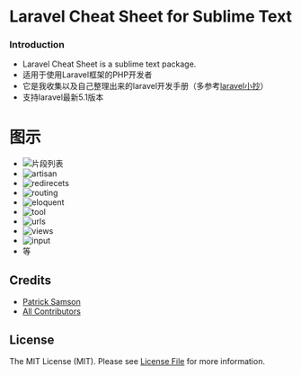 # Laravel Cheat Sheet for Sublime Text

### Introduction
- Laravel Cheat Sheet is a sublime text package.
- 适用于使用Laravel框架的PHP开发者
- 它是我收集以及自己整理出来的laravel开发手册（多参考[laravel小抄](http://cheats.jesse-obrien.ca/)）
- 支持laravel最新5.1版本

# 图示
- ![片段列表](http://img.hb.aicdn.com/05ffd599677a897c74b037046e6aae5aba326d8ecba6-hKFIYs_fw658) 
- ![artisan](http://img.hb.aicdn.com/e6778605464fe3601dba005133fada53103f5edb24ef6-TDDvrZ_fw658) 
- ![redirecets](http://img.hb.aicdn.com/cd418161c9f3e50370d2a55e4f397bdc90c841d2168b6-02iNBe_fw658) 
- ![routing](http://img.hb.aicdn.com/b383d2498211617719b77b9d87e52a3b806d69c51e1a3-jlShKA_fw658) 
- ![eloquent](http://img.hb.aicdn.com/a5083c11e2b0707bb9124628857a4c83ada664bf232f2-XHigoW_fw658) 
- ![tool](http://img.hb.aicdn.com/a5083c11e2b0707bb9124628857a4c83ada664bf232f2-XHigoW_fw658) 
- ![urls](http://img.hb.aicdn.com/a5083c11e2b0707bb9124628857a4c83ada664bf232f2-XHigoW_fw658) 
- ![views](http://img.hb.aicdn.com/796e41cf5142f8c0b1d5b1acda43cf9d728ef1d71409a-3wdN5k_fw658) 
- ![input](http://img.hb.aicdn.com/a53400a3895c0a5ed94f911517f556aaeb2cb6a119ce0-9Myxyb_fw658) 
- 等

## Credits

- [Patrick Samson][link-author]
- [All Contributors][link-contributors]


## License

The MIT License (MIT). Please see [License File](LICENSE.md) for more information.

[link-author]: https://github.com/lykegenes
[link-contributors]: ../../contributors
[link-latest-version]: https://github.com/yepolite/laravel-cheat-sheet/releases
